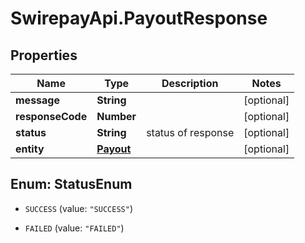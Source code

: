 # SwirepayApi.PayoutResponse

## Properties

Name | Type | Description | Notes
------------ | ------------- | ------------- | -------------
**message** | **String** |  | [optional] 
**responseCode** | **Number** |  | [optional] 
**status** | **String** | status of response | [optional] 
**entity** | [**Payout**](Payout.md) |  | [optional] 



## Enum: StatusEnum


* `SUCCESS` (value: `"SUCCESS"`)

* `FAILED` (value: `"FAILED"`)




